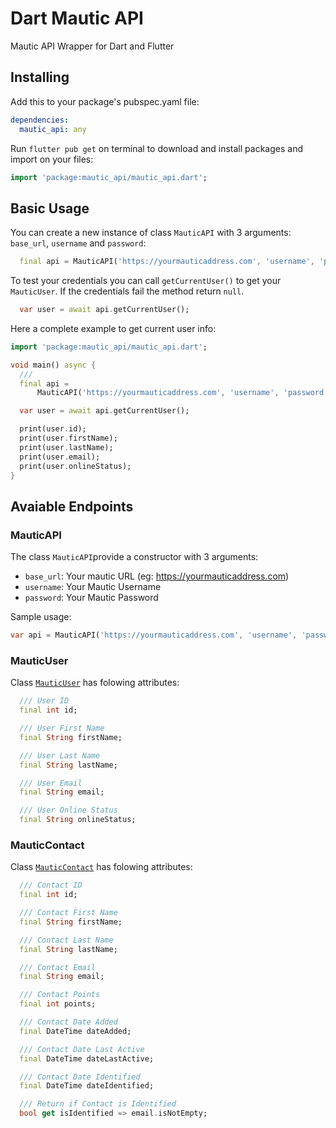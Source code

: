 # Dart Mautic API

Mautic API Wrapper for Dart and Flutter

## Installing

Add this to your package's pubspec.yaml file:

```yaml
dependencies:
  mautic_api: any
```

Run `flutter pub get` on terminal to download and install packages and import on your files:

```dart
import 'package:mautic_api/mautic_api.dart';
```

## Basic Usage

You can create a new instance of class `MauticAPI` with 3 arguments: `base_url`, `username` and `password`:

```dart
  final api = MauticAPI('https://yourmauticaddress.com', 'username', 'password');
```

To test your credentials you can call `getCurrentUser()` to get your `MauticUser`. If the credentials fail the method return `null`.

```dart
  var user = await api.getCurrentUser();
```

Here a complete example to get current user info:

```dart
import 'package:mautic_api/mautic_api.dart';

void main() async {
  ///
  final api =
      MauticAPI('https://yourmauticaddress.com', 'username', 'password');

  var user = await api.getCurrentUser();

  print(user.id);
  print(user.firstName);
  print(user.lastName);
  print(user.email);
  print(user.onlineStatus);
}
```

## Avaiable Endpoints

### MauticAPI

The class `MauticAPI`provide a constructor with 3 arguments:

- `base_url`: Your mautic URL (eg: https://yourmauticaddress.com)
- `username`: Your Mautic Username
- `password`: Your Mautic Password

Sample usage:

```dart
var api = MauticAPI('https://yourmauticaddress.com', 'username', 'password');
```

### MauticUser

Class [`MauticUser`](https://github.com/luizeof/dart-mautic-api/blob/master/lib/src/mautic_user.dart)  has folowing attributes:

```dart
  /// User ID
  final int id;

  /// User First Name
  final String firstName;

  /// User Last Name
  final String lastName;

  /// User Email
  final String email;

  /// User Online Status
  final String onlineStatus;
```

### MauticContact

Class [`MauticContact`](https://github.com/luizeof/dart-mautic-api/blob/master/lib/src/mautic_contact.dart)  has folowing attributes:

```dart
  /// Contact ID
  final int id;

  /// Contact First Name
  final String firstName;

  /// Contact Last Name
  final String lastName;

  /// Contact Email
  final String email;

  /// Contact Points
  final int points;

  /// Contact Date Added
  final DateTime dateAdded;

  /// Contact Date Last Active
  final DateTime dateLastActive;

  /// Contact Date Identified
  final DateTime dateIdentified;

  /// Return if Contact is Identified
  bool get isIdentified => email.isNotEmpty;
```
